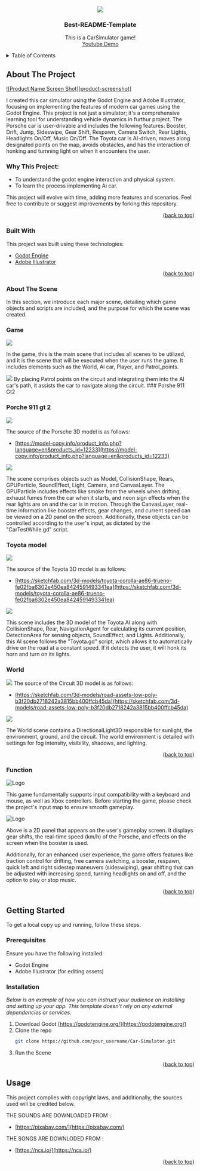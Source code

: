 <!-- Improved compatibility of back to top link: See: https://github.com/othneildrew/Best-README-Template/pull/73 -->
<a name="readme-top"></a>

<!-- PROJECT LOGO -->
<br />
<div align="center">
  <a href="https://https://github.com/Hojun-pot/Carsimulator_With_Godot">
    <img src="images/Project_logo_ai.png">
  </a>

  <h3 align="center">Best-README-Template</h3>

  <p align="center">
    This is a CarSimulator game!
    <br />
    <a href="https://youtu.be/seASWeBMgls">Youtube Demo</a>
  </p>
</div>



<!-- TABLE OF CONTENTS -->
<details>
  <summary>Table of Contents</summary>
  <ol>
    <li>
      <a href="#about-the-project">About The Project</a>
      <ul>
        <li><a href="#built-with">Built With</a></li>
        <li><a href="#about-the-scene">About The Scene</a></li>
        <li><a href="#function">Function</a></li>
      </ul>
    </li>
    <li>
      <a href="#getting-started">Getting Started</a>
      <ul>
        <li><a href="#prerequisites">Prerequisites</a></li>
        <li><a href="#installation">Installation</a></li>
      </ul>
    </li>
  </ol>
</details>



<!-- ABOUT THE PROJECT -->
## About The Project

[![Product Name Screen Shot][product-screenshot]](https://example.com)

I created this car simulator using the Godot Engine and Adobe Illustrator, focusing on implementing the features of modern car games using the Godot Engine. This project is not just a simulator; it's a comprehensive learning tool for understanding vehicle dynamics in furthur project. The Porsche car is user-drivable and includes the following features: Booster, Drift, Jump, Sideswipe, Gear Shift, Respawn, Camera Switch, Rear Lights, Headlights On/Off, Music On/Off. The Toyota car is AI-driven, moves along designated points on the map, avoids obstacles, and has the interaction of honking and turnning light on when it encounters the user.

### Why This Project:
* To understand the godot engine interaction and physical system.
* To learn the process implementing Ai car.

This project will evolve with time, adding more features and scenarios. Feel free to contribute or suggest improvements by forking this repository.

<p align="right">(<a href="#readme-top">back to top</a>)</p>




### Built With

This project was built using these technologies:

* [Godot Engine](https://godotengine.org/)
* [Adobe Illustrator](https://www.adobe.com/products/illustrator.html)

<p align="right">(<a href="#readme-top">back to top</a>)</p>

### About The Scene
In this section, we introduce each major scene, detailing which game objects and scripts are included, and the purpose for which the scene was created.

### Game
<img src="images/GameScene.png">

In the game, this is the main scene that includes all scenes to be utilized, and it is the scene that will be executed when the user runs the game. 
It includes elements such as the World, Ai car, Player, and Patrol_points. 

<img src="images/WaypointsOnCar.png">
By placing Patrol points on the circuit and integrating them into the AI car's path, it assists the car to navigate along the circuit.
### Porshe 911 Gt2

### Porche 911 gt 2

<img src="images/PorscheScreenshot.png">

The source of the Porsche 3D model is as follows: 

* [https://model-copy.info/product_info.php?language=en&products_id=12233](https://model-copy.info/product_info.php?language=en&products_id=12233)

<img src="images/PorcsheScene">

 The scene comprises objects such as Model, CollisionShape, Rears, GPUParticle, SoundEffect, Light, Camera, and CanvasLayer. The GPUParticle includes effects like smoke from the wheels when drifting, exhaust fumes from the car when it starts, and neon sign effects when the rear lights are on and the car is in motion. Through the CanvasLayer, real-time information like booster effects, gear changes, and current speed can be viewed on a 2D panel on the screen. Additionally, these objects can be controlled according to the user's input, as dictated by the "CarTestWhile.gd" script.

### Toyota model

<img src="images/ToyotaScreenshot.png">

The source of the Toyota 3D model is as follows:  

* [https://sketchfab.com/3d-models/toyota-corolla-ae86-trueno-fe02fba6302e450ea8424591493341ea](https://sketchfab.com/3d-models/toyota-corolla-ae86-trueno-fe02fba6302e450ea8424591493341ea)


<img src="images/ToyotaScene.png">

This scene includes the 3D model of the Toyota AI along with CollisionShape, Rear, NavigationAgent for calculating its current position, DetectionArea for sensing objects, SoundEffect, and Lights. Additionally, this AI scene follows the "Toyota.gd" script, which allows it to automatically drive on the road at a constant speed. If it detects the user, it will honk its horn and turn on its lights.

### World

<img src="images/WorldScreenshot.png">
The source of the Circuit 3D model is as follows:  

* [https://sketchfab.com/3d-models/road-assets-low-poly-b3f20db2718242a3815bb400ffcb45da](https://sketchfab.com/3d-models/road-assets-low-poly-b3f20db2718242a3815bb400ffcb45da)

<img src="images/WorkdScebe.png">

The World scene contains a DirectionalLight3D responsible for sunlight, the environment, ground, and the circuit. The world environment is detailed with settings for fog intensity, visibility, shadows, and lighting.

<p align="right">(<a href="#readme-top">back to top</a>)</p>

### Function

<img src="images/input.png" alt="Logo">

This game fundamentally supports input compatibility with a keyboard and mouse, as well as Xbox controllers. 
Before starting the game, please check the project's input map to ensure smooth gameplay.

<img src="images/2DUiPannel.png" alt="Logo">

Above is a 2D panel that appears on the user's gameplay screen. It displays gear shifts, the real-time speed (km/h) of the Porsche, and effects on the screen when the booster is used.

Additionally, for an enhanced user experience, the game offers features like traction control for drifting, free camera switching, a booster, respawn, quick left and right sidestep maneuvers (sideswiping), gear shifting that can be adjusted with increasing speed, turning headlights on and off, and the option to play or stop music.

<p align="right">(<a href="#readme-top">back to top</a>)</p>

<!-- GETTING STARTED -->
## Getting Started

To get a local copy up and running, follow these steps.

### Prerequisites

Ensure you have the following installed:
* Godot Engine
* Adobe Illustrator (for editing assets)

### Installation

_Below is an example of how you can instruct your audience on installing and setting up your app. This template doesn't rely on any external dependencies or services._

1. Download Godot [https://godotengine.org/](https://godotengine.org/)
2. Clone the repo
   ```sh
   git clone https://github.com/your_username/Car-Simulator.git
3. Run the Scene

<p align="right">(<a href="#readme-top">back to top</a>)</p>



<!-- USAGE EXAMPLES -->
## Usage

This project complies with copyright laws, and additionally, the sources used will be credited below.

THE SOUNDS ARE DOWNLOADED FROM :
* [https://pixabay.com/](https://pixabay.com/)

THE SONGS ARE DOWNLODED FROM :
* [https://ncs.io/](https://ncs.io/)

<p align="right">(<a href="#readme-top">back to top</a>)</p>